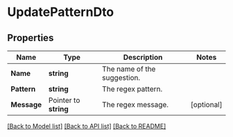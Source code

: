 # UpdatePatternDto

## Properties

Name | Type | Description | Notes
------------ | ------------- | ------------- | -------------
**Name** | **string** | The name of the suggestion. | 
**Pattern** | **string** | The regex pattern. | 
**Message** | Pointer to **string** | The regex message. | [optional] 

[[Back to Model list]](../README.md#documentation-for-models) [[Back to API list]](../README.md#documentation-for-api-endpoints) [[Back to README]](../README.md)


